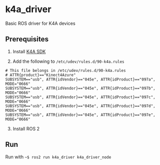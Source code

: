 # k4a_driver
Basic ROS driver for K4A devices

## Prerequisites

1. Install [K4A SDK](https://docs.microsoft.com/en-us/azure/Kinect-dk/sensor-sdk-download)

2. Add the following to `/etc/udev/rules.d/90-k4a.rules`

```
# This file belongs in /etc/udev/rules.d/90-k4a.rules
# ATTR{product}=="Kinect4Azure"
SUBSYSTEM=="usb", ATTR{idVendor}=="045e", ATTR{idProduct}=="097a", MODE="0666"
SUBSYSTEM=="usb", ATTR{idVendor}=="045e", ATTR{idProduct}=="097b", MODE="0666"
SUBSYSTEM=="usb", ATTR{idVendor}=="045e", ATTR{idProduct}=="097c", MODE="0666"
SUBSYSTEM=="usb", ATTR{idVendor}=="045e", ATTR{idProduct}=="097d", MODE="0666"
SUBSYSTEM=="usb", ATTR{idVendor}=="045e", ATTR{idProduct}=="097e", MODE="0666"
```

3. Install ROS 2

## Run

Run with `~$ ros2 run k4a_driver k4a_driver_node`
